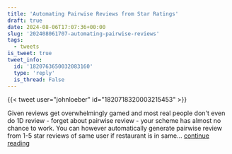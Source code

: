 ```yaml
---
title: 'Automating Pairwise Reviews from Star Ratings'
draft: true
date: 2024-08-06T17:07:36+00:00
slug: '202408061707-automating-pairwise-reviews'
tags:
  - tweets
is_tweet: true
tweet_info:
  id: '1820763650032083160'
  type: 'reply'
  is_thread: False
---
```




{{< tweet user="johnloeber" id="1820718320003215453" >}}

Given reviews get overwhelmingly gamed and most real people don't even do 1D review - forget about pairwise review - your scheme has almost no chance to work. You can however automatically generate pairwise review from 1-5 star reviews of same user if restaurant is in same… [continue reading](https://x.com/sytelus/status/1820763650032083160)
